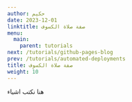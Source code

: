 ```yaml
---
author: حكيم
date: 2023-12-01
linktitle: صفة صلاة الكسوف
menu:
  main:
    parent: tutorials
next: /tutorials/github-pages-blog
prev: /tutorials/automated-deployments
title: صفة صلاة الكسوف
weight: 10
---
```


هنا نكتب اشياء
